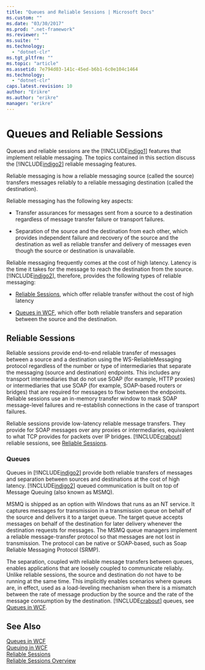 ```yaml
---
title: "Queues and Reliable Sessions | Microsoft Docs"
ms.custom: ""
ms.date: "03/30/2017"
ms.prod: ".net-framework"
ms.reviewer: ""
ms.suite: ""
ms.technology: 
  - "dotnet-clr"
ms.tgt_pltfrm: ""
ms.topic: "article"
ms.assetid: 7e794d03-141c-45ed-b6b1-6c0e104c1464
ms.technology: 
  - "dotnet-clr"
caps.latest.revision: 10
author: "Erikre"
ms.author: "erikre"
manager: "erikre"
---
```

# Queues and Reliable Sessions
Queues and reliable sessions are the [!INCLUDE[indigo1](../../../../includes/indigo1-md.md)] features that implement reliable messaging. The topics contained in this section discuss the [!INCLUDE[indigo2](../../../../includes/indigo2-md.md)] reliable messaging features.  
  
 Reliable messaging is how a reliable messaging source (called the source) transfers messages reliably to a reliable messaging destination (called the destination).  
  
 Reliable messaging has the following key aspects:  
  
-   Transfer assurances for messages sent from a source to a destination regardless of message transfer failure or transport failures.  
  
-   Separation of the source and the destination from each other, which provides independent failure and recovery of the source and the destination as well as reliable transfer and delivery of messages even though the source or destination is unavailable.  
  
 Reliable messaging frequently comes at the cost of high latency. Latency is the time it takes for the message to reach the destination from the source. [!INCLUDE[indigo2](../../../../includes/indigo2-md.md)], therefore, provides the following types of reliable messaging:  
  
-   [Reliable Sessions](../../../../docs/framework/wcf/feature-details/reliable-sessions.md), which offer reliable transfer without the cost of high latency  
  
-   [Queues in WCF](../../../../docs/framework/wcf/feature-details/queues-in-wcf.md), which offer both reliable transfers and separation between the source and the destination.  
  
## Reliable Sessions  
 Reliable sessions provide end-to-end reliable transfer of messages between a source and a destination using the WS-ReliableMessaging protocol regardless of the number or type of intermediaries that separate the messaging (source and destination) endpoints. This includes any transport intermediaries that do not use SOAP (for example, HTTP proxies) or intermediaries that use SOAP (for example, SOAP-based routers or bridges) that are required for messages to flow between the endpoints. Reliable sessions use an in-memory transfer window to mask SOAP message-level failures and re-establish connections in the case of transport failures.  
  
 Reliable sessions provide low-latency reliable message transfers. They provide for SOAP messages over any proxies or intermediaries, equivalent to what TCP provides for packets over IP bridges. [!INCLUDE[crabout](../../../../includes/crabout-md.md)] reliable sessions, see [Reliable Sessions](../../../../docs/framework/wcf/feature-details/reliable-sessions.md).  
  
### Queues  
 Queues in [!INCLUDE[indigo2](../../../../includes/indigo2-md.md)] provide both reliable transfers of messages and separation between sources and destinations at the cost of high latency. [!INCLUDE[indigo2](../../../../includes/indigo2-md.md)] queued communication is built on top of Message Queuing (also known as MSMQ).  
  
 MSMQ is shipped as an option with Windows that runs as an NT service. It captures messages for transmission in a transmission queue on behalf of the source and delivers it to a target queue. The target queue accepts messages on behalf of the destination for later delivery whenever the destination requests for messages. The MSMQ queue managers implement a reliable message-transfer protocol so that messages are not lost in transmission. The protocol can be native or SOAP-based, such as Soap Reliable Messaging Protocol (SRMP).  
  
 The separation, coupled with reliable message transfers between queues, enables applications that are loosely coupled to communicate reliably. Unlike reliable sessions, the source and destination do not have to be running at the same time. This implicitly enables scenarios where queues are, in effect, used as a load-leveling mechanism when there is a mismatch between the rate of message production by the source and the rate of the message consumption by the destination. [!INCLUDE[crabout](../../../../includes/crabout-md.md)] queues, see [Queues in WCF](../../../../docs/framework/wcf/feature-details/queues-in-wcf.md).  
  
## See Also  
 [Queues in WCF](../../../../docs/framework/wcf/feature-details/queues-in-wcf.md)   
 [Queuing in WCF](../../../../docs/framework/wcf/feature-details/queuing-in-wcf.md)   
 [Reliable Sessions](../../../../docs/framework/wcf/feature-details/reliable-sessions.md)   
 [Reliable Sessions Overview](../../../../docs/framework/wcf/feature-details/reliable-sessions-overview.md)
